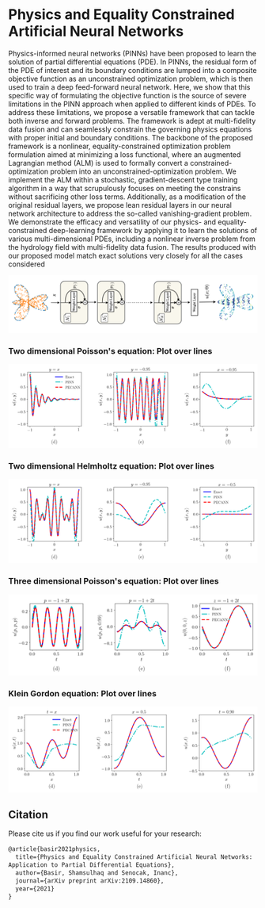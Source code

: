 # Physics and Equality Constrained Artificial Neural Networks

Physics-informed neural networks (PINNs) have been proposed to learn the solution of partial differential equations (PDE). In PINNs, the residual form of the PDE of interest and its boundary conditions are lumped into a composite objective function as an unconstrained optimization problem, which is then used to train a deep feed-forward neural network. Here, we show that this specific way of formulating the objective function is the source of severe limitations in the PINN approach when applied to different kinds of PDEs. To address these limitations, we propose a versatile framework that can tackle both inverse and forward problems. The framework is adept at multi-fidelity data fusion and can seamlessly constrain the governing physics equations with proper initial and boundary conditions. The backbone of the proposed framework is a nonlinear, equality-constrained optimization problem formulation aimed at minimizing a loss functional, where an augmented Lagrangian method (ALM) is used to formally convert a constrained-optimization problem into an unconstrained-optimization problem. We implement the ALM within a stochastic, gradient-descent type training algorithm in a way that scrupulously focuses on meeting the constrains without sacrificing other loss terms. Additionally, as a modification of the original residual layers, we propose lean residual layers in our neural network architecture to address the so-called vanishing-gradient problem. We demonstrate the efficacy and versatility of our physics- and equality-constrained deep-learning framework by applying it to learn the solutions of various multi-dimensional PDEs, including a nonlinear inverse problem from the hydrology field with multi-fidelity data fusion. The results produced with our proposed model match exact solutions very closely for all the cases considered


![alt-text-1](results/Network.png)
### Two dimensional Poisson's equation: Plot over lines
![alt-text-1](results/Poisson_2D_Line.png)
### Two dimensional Helmholtz equation: Plot over lines
![alt-text-1](results/Helmholtz_Lines.png)
### Three dimensional Poisson's equation: Plot over lines
![alt-text-1](results/Poisson_3D_Line.png)
### Klein Gordon equation: Plot over lines
![alt-text-1](results/Klein_Gordon_Lines.png)

## Citation
Please cite us if you find our work useful for your research:
```
@article{basir2021physics,
  title={Physics and Equality Constrained Artificial Neural Networks: Application to Partial Differential Equations},
  author={Basir, Shamsulhaq and Senocak, Inanc},
  journal={arXiv preprint arXiv:2109.14860},
  year={2021}
}
```
